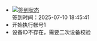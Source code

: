 - [![签到状态](https://github.com/p7wm/Cloud189-Actions/actions/workflows/main.yml/badge.svg?branch=main)](https://github.com/p7wm/Cloud189-Actions/actions/workflows/main.yml) <br> 签到时间：2025-07-10 18:45:41
- 开始执行帐号1
- 设备ID不存在，需要二次设备校验
